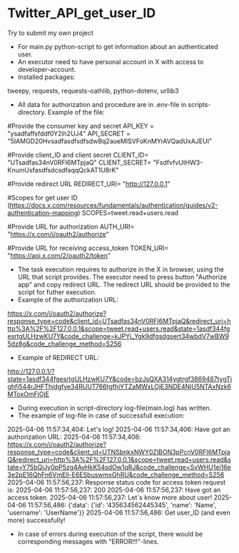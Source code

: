 # Twitter_API_get_user_ID
Try to submit my own project
*	For main.py python-script to get information about an authenticated user.
*	An executor need to have personal account in X with access to developer-account.
*	Installed packages:

tweepy, requests, requests-oathlib, python-dotenv, urllib3

*	All data for authorization and procedure are in .env-file in scripts-directory. Example of the file:

#Provide the consumer key and secret
API_KEY = "ysadfaffsfddf0Y2ih2UJ4"
API_SECRET = "5IAMGD20HvsadfasdfsdfsdwBq2aueMISVFoKnMYrAVQadUxAJEUI"

#Provide client_ID and client secret
CLIENT_ID= "UTsadfas34nV0RFI6MTpjaQ"
CLIENT_SECRET= "FsdfvfvUtHW3-KnumUsfasdfsdcsdfaqqQckAT1U8rK"

#Provide redirect URL 
REDIRECT_URI= "http://127.0.0.1"

#Scopes for get user ID (https://docs.x.com/resources/fundamentals/authentication/guides/v2-authentication-mapping)
SCOPES=tweet.read+users.read

#Provide URL for authorization
AUTH_URI= "https://x.com/i/oauth2/authorize"

#Provide URL for receiving access_token
TOKEN_URI= "https://api.x.com/2/oauth2/token"

*	The task execution requires to authorize in the X in browser, using the URL that script provides. The executor need to press button "Authorize app" and copy redirect URL. The redirect URL should be provided to the script for futher execution. 
*	Example of the authorization URL:

https://x.com/i/oauth2/authorize?response_type=code&client_id=UTsadfas34nV0RFI6MTpjaQ&redirect_uri=http%3A%2F%2F127.0.0.1&scope=tweet.read+users.read&state=1asdf344fgesrtgULHzwKU7Y&code_challenge=kJPYj_Ygk9dfgsdgsert34wbdV7wBW95dz8g&code_challenge_method=S256

*	Example of REDIRECT URL:

http://127.0.0.1/?state=1asdf344fgesrtgULHzwKU7Y&code=bzJsQXA314ygtrgf3869487tygTjghfj544rJHFThjdgfye34RUUT766tgfhjYTZaMWxLOjE3NDE4NjU5NTAxNzk6MToxOmFjOjE

*	During execution in script-directory log-file(main.log) has written.
*	The example of log-file in case of successfull execution:

2025-04-06 11:57:34,404: Let's log!
2025-04-06 11:57:34,406: Have got an authorization URL:
2025-04-06 11:57:34,406: https://x.com/i/oauth2/authorize?response_type=code&client_id=UTNSbnkxNWY0ZlBON3pPcnV0RFI6MTpjaQ&redirect_uri=http%3A%2F%2F127.0.0.1&scope=tweet.read+users.read&state=Y75bQjJy0pP5zg4AvHkK54sdOw1qRJ&code_challenge=SvWHU1ei16e3e2pE16QhFn6VmEll-E6ESbuswmxGhRU&code_challenge_method=S256
2025-04-06 11:57:56,237: Response status code for access token request is:
2025-04-06 11:57:56,237: 200
2025-04-06 11:57:56,237: Have got an access token.
2025-04-06 11:57:56,237: Let`s know more about user!
2025-04-06 11:57:56,486: {'data': {'id': '435634562445345', 'name': 'Name', 'username': 'UserName'}}
2025-04-06 11:57:56,486: Get user_ID (and even more) successfully!



*	In case of errors during execution of the script, there would be corresponding messages with "ERROR!!!"-lines. 

